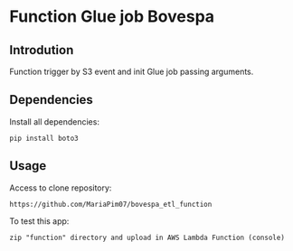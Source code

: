 # Function Glue job Bovespa

## Introdution
Function trigger by S3 event and init Glue job passing arguments.

## Dependencies
Install all dependencies:
```
pip install boto3
```

## Usage
Access to clone repository:
```
https://github.com/MariaPim07/bovespa_etl_function
```
To test this app:
```
zip "function" directory and upload in AWS Lambda Function (console)
```
